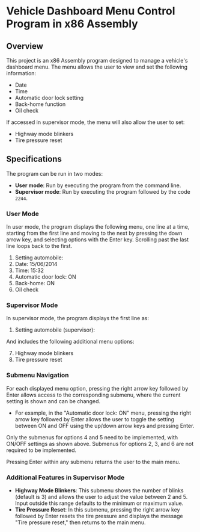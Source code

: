 # Vehicle Dashboard Menu Control Program in x86 Assembly

## Overview

This project is an x86 Assembly program designed to manage a vehicle's dashboard menu. The menu allows the user to view and set the following information:

- Date
- Time
- Automatic door lock setting
- Back-home function
- Oil check

If accessed in supervisor mode, the menu will also allow the user to set:

- Highway mode blinkers
- Tire pressure reset

## Specifications

The program can be run in two modes:

- **User mode**: Run by executing the program from the command line.
- **Supervisor mode**: Run by executing the program followed by the code `2244`.

### User Mode

In user mode, the program displays the following menu, one line at a time, starting from the first line and moving to the next by pressing the down arrow key, and selecting options with the Enter key. Scrolling past the last line loops back to the first.

1. Setting automobile:
2. Date: 15/06/2014
3. Time: 15:32
4. Automatic door lock: ON
5. Back-home: ON
6. Oil check

### Supervisor Mode

In supervisor mode, the program displays the first line as:

1. Setting automobile (supervisor):

And includes the following additional menu options:

7. Highway mode blinkers
8. Tire pressure reset

### Submenu Navigation

For each displayed menu option, pressing the right arrow key followed by Enter allows access to the corresponding submenu, where the current setting is shown and can be changed.

- For example, in the "Automatic door lock: ON" menu, pressing the right arrow key followed by Enter allows the user to toggle the setting between ON and OFF using the up/down arrow keys and pressing Enter.

Only the submenus for options 4 and 5 need to be implemented, with ON/OFF settings as shown above. Submenus for options 2, 3, and 6 are not required to be implemented.

Pressing Enter within any submenu returns the user to the main menu.

### Additional Features in Supervisor Mode

- **Highway Mode Blinkers**: This submenu shows the number of blinks (default is 3) and allows the user to adjust the value between 2 and 5. Input outside this range defaults to the minimum or maximum value.
- **Tire Pressure Reset**: In this submenu, pressing the right arrow key followed by Enter resets the tire pressure and displays the message "Tire pressure reset," then returns to the main menu.


